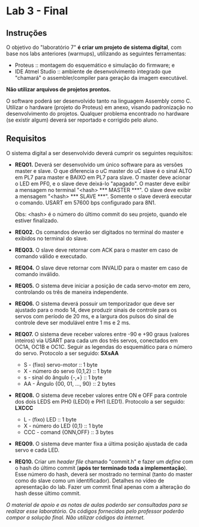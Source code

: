 # Lab 3 - Final

## Instruções

O objetivo do "laboratório 7" **é criar um projeto de sistema digital**, com base nos labs anteriores (warmups), utilizando as seguintes ferramentas:
- Proteus :: montagem do esquemático e simulação do firmware; e
- IDE Atmel Studio :: ambiente de desenvolvimento integrado que "chamará" o assembler/compiler para geração da imagem executável.

**Não utilizar arquivos de projetos prontos.**

O software poderá ser desenvolvido tanto na linguagem Assembly como C.
Utilizar o hardware (projeto do Proteus) em anexo, visando padronização no desenvolvimento do projetos.
Qualquer problema encontrado no hardware (se existir algum) deverá ser reportado e corrigido pelo aluno.

## Requisitos

O sistema digital a ser desenvolvido deverá cumprir os seguintes requisitos:

- **REQ01.** Deverá ser desenvolvido um único software para as versões master e slave. O que diferencia o uC master do uC slave é o sinal ALTO em PL7 para master e BAIXO em PL7 para slave. O master deve acionar o LED em PF0, e o slave deve deixá-lo "apagado". O master deve exibir a mensagem no terminal "\<hash> \*\*\* MASTER \*\*\*". O slave deve exibir a mensagem "\<hash> \*\*\* SLAVE ***". Somente o slave deverá executar o comando. USART em 57600 bps configurado para 8N1.

    Obs: \<hash> é o número do último commit do seu projeto, quando ele estiver finalizado.

- **REQ02.** Os comandos deverão ser digitados no terminal do master e exibidos no terminal do slave. 

- **REQ03.** O slave deve retornar com ACK para o master em caso de comando válido e executado.

- **REQ04.** O slave deve retornar com INVALID para o master em caso de comando inválido.

- **REQ05.** O sistema deve iniciar a posição de cada servo-motor em zero, controlando os três de maneira independente.

- **REQ06.** O sistema deverá possuir um temporizador que deve ser ajustado para o modo 14,  deve produzir sinais de controle para os servos com período de 20 ms, e a largura dos pulsos do sinal de controle deve ser modulável entre 1 ms e 2 ms.

- **REQ07.** O sistema deve receber valores entre -90 e +90 graus (valores inteiros) via USART para cada um dos três servos, conectados em OC1A, OC1B e OC1C. Seguir as legendas do esquemático para o número do servo. Protocolo a ser seguido:
    **SXsAA**
    * S - (fixo) servo-motor :: 1 byte
    * X - número do servo {0,1,2} :: 1 byte
    * s - sinal do ângulo {-,+} :: 1 byte
    * AA - Ângulo {00, 01, ..., 90} :: 2 bytes

- **REQ08.** O sistema deve receber valores entre ON e OFF para controle dos dois LEDS em PH0 (LED0) e PH1 (LED1). Protocolo a ser seguido:
    **LXCCC**
    * L - (fixo) LED :: 1 byte
    * X - número do LED {0,1} :: 1 byte
    * CCC - comand {ONN,OFF} :: 3 bytes

- **REQ09.** O sistema deve manter fixa a última posição ajustada de cada servo e cada LED.

- **REQ10.**  Criar um *header file* chamado "commit.h" e fazer um *define* com o hash do último commit (**após ter terminado toda a implementação**). Esse número do hash, deverá ser mostrado no terminal (tanto do master como do slave como um identificador). Detalhes no vídeo de apresentação do lab. Fazer um commit final apenas com a alteração do hash desse último commit.

*O material de apoio e as notas de aulas poderão ser consultadas para se realizar esse laboratório. Os códigos fornecidos pelo professor poderão compor a solução final. Não utilizar códigos da internet.*
